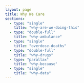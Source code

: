 ```yaml
---
layout: page
title: Why We Care
sections:
  - type: "single"
    title: "why-are-we-doing-this"
  - type: "double-full"
    title: "why-ambulance"
  - type: "single"
    title: "overdose-deaths"
  - type: "double-full"
    title: "why-drugs"
  - type: "parallax"
    title: "why-because"
  - type: "single"
    title: "why-data"
---
```

